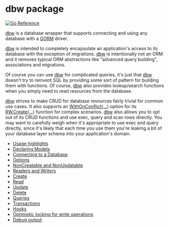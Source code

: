 # dbw package
[![Go Reference](https://pkg.go.dev/badge/github.com/hashicorp/go-dbw.svg)](https://pkg.go.dev/github.com/hashicorp/go-dbw)

[dbw](https://pkg.go.dev/github.com/hashicorp/go-dbw) is a database wrapper that 
supports connecting and using any database with a
[GORM](https://github.com/go-gorm/gorm) driver.   

[dbw](https://pkg.go.dev/github.com/hashicorp/go-dbw) is intended to completely
encapsulate an application's access to its database with the exception of
migrations. [dbw](https://pkg.go.dev/github.com/hashicorp/go-dbw) is
intentionally not an ORM and it removes typical ORM abstractions like "advanced
query building", associations and migrations.    

Of course you can use [dbw](https://pkg.go.dev/github.com/hashicorp/go-dbw) for
complicated queries, it's just that
[dbw](https://pkg.go.dev/github.com/hashicorp/go-dbw) doesn't try to reinvent
SQL by providing some sort of pattern for building them with functions. Of
course, [dbw](https://pkg.go.dev/github.com/hashicorp/go-dbw) also provides
lookup/search functions when you simply need to read resources from the
database. 

[dbw](https://pkg.go.dev/github.com/hashicorp/go-dbw) strives to make CRUD for
database resources fairly trivial for common use cases. It also supports an
[WithOnConflict(...)](https://pkg.go.dev/github.com/hashicorp/go-dbw#WithOnConflict)
option for its
[RW.Create(...)](https://pkg.go.dev/github.com/hashicorp/go-dbw#RW.Create) 
function for complex scenarios. [dbw](https://pkg.go.dev/github.com/hashicorp/go-dbw) also allows you to opt out of its CRUD
functions and use exec, query and scan rows directly. You may want to carefully
weigh when it's appropriate to use exec and query directly, since it's likely that
each time you use them you're leaking a bit of your database layer schema into
your application's domain.  

* [Usage highlights](./docs/README_USAGE.md)
* [Declaring Models](./docs/README_MODELS.md)
* [Connecting to a Database](./docs/README_OPEN.md)
* [Options](./docs/README_OPTIONS.md)
* [NonCreatable and NonUpdatable](./docs/README_INITFIELDS.md)
* [Readers and Writers](./docs/README_RW.md)
* [Create](./docs/README_CREATE.md)
* [Read](./docs/README_READ.md)
* [Update](./docs/README_UPDATE.md)
* [Delete](./docs/README_DELETE.md)
* [Queries](./docs/README_QUERY.md)
* [Transactions](./docs/README_TX.md)
* [Hooks](./docs/README_HOOKS.md)
* [Optimistic locking for write operations](./docs/README_LOCKS.md)
* [Debug output](./docs/README_DEBUG.md)
